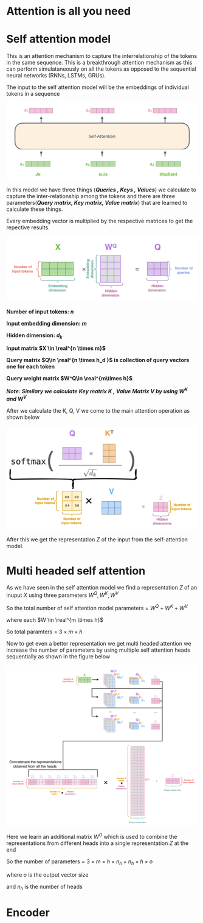 # Attention is all you need

# Self attention model

This is an attention mechanism to capture the interrelationship of the tokens in the same sequence. This is a breakthrough attention mechanism as this can perform simulataneously on all the tokens as opposed to the sequential neural networks (RNNs, LSTMs, GRUs). 

The input to the self attention model will be the embeddings of individual tokens in a sequence

![Untitled](Attention%20is%20all%20you%20need%20a3c80a6b34f84e4395186ef8e892402d/Untitled.png)

In this model we have three things (***Queries , Keys , Values***)  we calculate to capture the inter-relationship among the tokens and there are three parameters(***Query matrix, Key matrix, Value matrix***) that are learned to calculate these things.

Every embedding vector is multiplied by the respective matrices to get the repective results. 

![Untitled](Attention%20is%20all%20you%20need%20a3c80a6b34f84e4395186ef8e892402d/Untitled%201.png)

**Number of input tokens: $n$**

**Input embedding dimension: $m$** 

**Hidden dimension: $d_k$**

**Input matrix $X \in \real^{n \times m}$**

**Query  matrix $Q\in \real^{n \times h_d }$ is collection of query vectors one for each token** 

**Query weight matrix $W^Q\in \real^{m\times h}$**

***Note: Similary we calculate Key matrix $K$ , Value Matrix $V$ by using $W^K$ and $W^V$***

After we calculate the K, Q, V we come to the main attention operation as shown below 

![Untitled](Attention%20is%20all%20you%20need%20a3c80a6b34f84e4395186ef8e892402d/Untitled%202.png)

After this we get the representation $Z$ of the input from the self-attention model. 

# Multi headed self attention

As we have seen in the self attention model we find a representation $Z$  of an inuput $X$ using three parameters $W^Q,W^K,W^V$

So the total number of self attention model parameters = $W^Q + W^K + W^V$

where each $W \in \real^{m \times h}$

So total paramters = $3 \times m \times h$

Now to get even a better representation we get multi headed attention we increase the number of parameters by using multiple self attention heads sequentially as shown in the figure below 

![Untitled](Attention%20is%20all%20you%20need%20a3c80a6b34f84e4395186ef8e892402d/Untitled%203.png)

Here we learn an additional matrix $W^O$ which is used to combine the representations from different heads into a single representation $Z$ at the end 

So the number of parameters = $3 \times m \times h \times n_h + n_h \times h \times o$

where $o$ is the output vector size 

and $n_h$ is the number of heads 

# Encoder